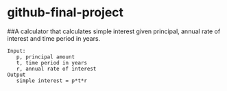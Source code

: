 # github-final-project

##A calculator that calculates simple interest given principal, annual rate of interest and time period in years.
```
Input:
   p, principal amount
   t, time period in years
   r, annual rate of interest
Output
   simple interest = p*t*r
```
